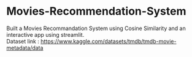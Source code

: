 # Movies-Recommendation-System<br>
Built a Movies Recommandation System using Cosine Similarity and an interactive app using streamlit. <br>
Dataset link : https://www.kaggle.com/datasets/tmdb/tmdb-movie-metadata/data
